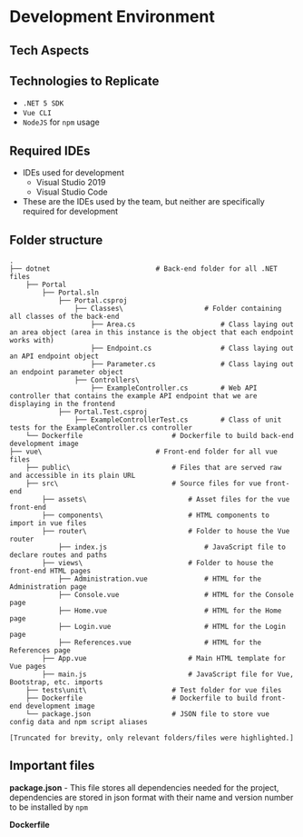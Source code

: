 # Development Environment

## Tech Aspects


## Technologies to Replicate
- `.NET 5 SDK`
- `Vue CLI`
- `NodeJS` for `npm` usage

## Required IDEs
- IDEs used for development
    - Visual Studio 2019
    - Visual Studio Code
- These are the IDEs used by the team, but neither are specifically required for development

## Folder structure
    .
    ├── dotnet                          # Back-end folder for all .NET files
        ├── Portal
            ├── Portal.sln
                ├── Portal.csproj
                    ├── Classes\                    # Folder containing all classes of the back-end
                        ├── Area.cs                     # Class laying out an area object (area in this instance is the object that each endpoint works with)
                        ├── Endpoint.cs                 # Class laying out an API endpoint object
                        ├── Parameter.cs                # Class laying out an endpoint parameter object
                    ├── Controllers\
                        ├── ExampleController.cs        # Web API controller that contains the example API endpoint that we are displaying in the frontend
                ├── Portal.Test.csproj
                    ├── ExampleControllerTest.cs        # Class of unit tests for the ExampleController.cs controller
        └── Dockerfile                      # Dockerfile to build back-end development image
    ├── vue\                            # Front-end folder for all vue files
        ├── public\                         # Files that are served raw and accessible in its plain URL
        ├── src\                            # Source files for vue front-end
            ├── assets\                         # Asset files for the vue front-end
            ├── components\                     # HTML components to import in vue files
            ├── router\                         # Folder to house the Vue router
                ├── index.js                        # JavaScript file to declare routes and paths
            ├── views\                          # Folder to house the front-end HTML pages
                ├── Administration.vue              # HTML for the Administration page
                ├── Console.vue                     # HTML for the Console page
                ├── Home.vue                        # HTML for the Home page
                ├── Login.vue                       # HTML for the Login page
                ├── References.vue                  # HTML for the References page
            ├── App.vue                         # Main HTML template for Vue pages
            ├── main.js                         # JavaScript file for Vue, Bootstrap, etc. imports
        ├── tests\unit\                     # Test folder for vue files
        ├── Dockerfile                      # Dockerfile to build front-end development image
        └── package.json                    # JSON file to store vue config data and npm script aliases

    [Truncated for brevity, only relevant folders/files were highlighted.]

## Important files
**package.json** - This file stores all dependencies needed for the project, dependencies are stored in json format with their name and version number to be installed by `npm`

**Dockerfile**